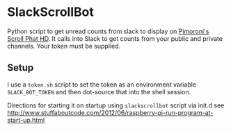 # SlackScrollBot
Python script to get unread counts from slack to display on [Pimoroni's Scroll Phat HD](https://shop.pimoroni.com/products/scroll-phat-hd).  It calls into Slack to get counts from your public and private channels.  Your token must be supplied.

## Setup
I use a `token.sh` script to set the token as an environment variable `SLACK_BOT_TOKEN` and then dot-source that into the shell session.

Directions for starting it on startup using `slackscrollbot` script via init.d see 
http://www.stuffaboutcode.com/2012/06/raspberry-pi-run-program-at-start-up.html